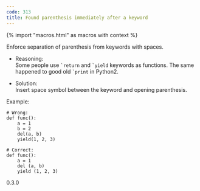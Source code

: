 ```yaml
---
code: 313
title: Found parenthesis immediately after a keyword
---
```


{% import "macros.html" as macros with context %}

Enforce separation of parenthesis from keywords with spaces.

  - Reasoning:  
    Some people use `` `return `` and `` `yield `` keywords as
    functions. The same happened to good old `` `print `` in Python2.

  - Solution:  
    Insert space symbol between the keyword and opening parenthesis.

Example:

    # Wrong:
    def func():
        a = 1
        b = 2
        del(a, b)
        yield(1, 2, 3)
    
    # Correct:
    def func():
        a = 1
        del (a, b)
        yield (1, 2, 3)

<div class="versionadded">

0.3.0

</div>